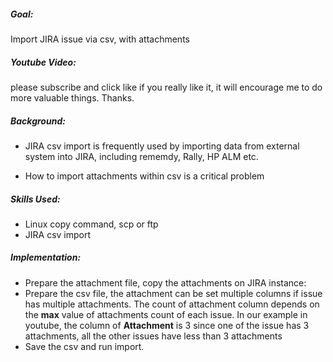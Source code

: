 #####  Goal:

 Import JIRA issue via csv, with attachments
 
##### Youtube Video:

 please subscribe and click like if you really like it, it will encourage me to do more valuable things. Thanks.

##### Background:

   - JIRA csv import is frequently used by importing data from external system into JIRA, including rememdy, Rally, HP ALM etc.

   - How to import attachments within csv is a critical problem
   
##### Skills Used:

  - Linux copy command, scp or ftp
  - JIRA csv import



##### Implementation:


  - Prepare the attachment file, copy the attachments on JIRA instance:
  - Prepare the csv file, the attachment can be set multiple columns if issue has multiple attachments. The count of attachment column depends on the **max** value of attachments count of each issue. In our example in youtube, the column of **Attachment** is 3 since one of the issue has 3 attachments, all the other issues have less than 3 attachments
  - Save the csv and run import.
